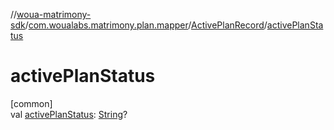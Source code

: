 //[woua-matrimony-sdk](../../../index.md)/[com.woualabs.matrimony.plan.mapper](../index.md)/[ActivePlanRecord](index.md)/[activePlanStatus](active-plan-status.md)

# activePlanStatus

[common]\
val [activePlanStatus](active-plan-status.md): [String](https://kotlinlang.org/api/latest/jvm/stdlib/kotlin/-string/index.html)?
